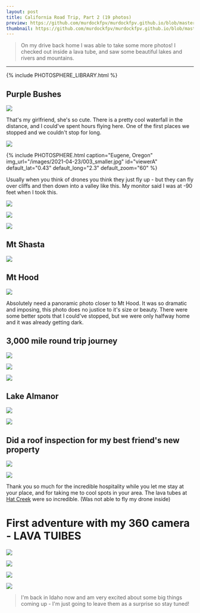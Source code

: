 ```yaml
---
layout: post
title: California Road Trip, Part 2 (19 photos)
preview: https://github.com/murdockfpv/murdockfpv.github.io/blob/master/images/2021-04-23/360_02.jpg?raw=true
thumbnail: https://github.com/murdockfpv/murdockfpv.github.io/blob/master/images/2021-04-23/360_02.jpg?raw=true
---
```


> On my drive back home I was able to take some more photos! I checked out inside a lava tube, and saw some beautiful lakes and rivers and mountains.

___


{% include PHOTOSPHERE_LIBRARY.html %}

## Purple Bushes

![](https://github.com/murdockfpv/murdockfpv.github.io/blob/master/images/2021-04-23/002.jpg?raw=true)

That's my girlfriend, she's so cute. There is a pretty cool waterfall in the distance, and I could've spent hours flying here. One of the first places we stopped and we couldn't stop for long.

![](https://github.com/murdockfpv/murdockfpv.github.io/blob/master/images/2021-04-23/001.jpg?raw=true)

{% include PHOTOSPHERE.html caption="Eugene, Oregon" img_url="/images/2021-04-23/003_smaller.jpg" id="viewerA" default_lat="0.43" default_long="2.3" default_zoom="60" %}

Usually when you think of drones you think they just fly up - but they can fly over cliffs and then down into a valley like this. My monitor said I was at -90 feet when I took this.

![](https://github.com/murdockfpv/murdockfpv.github.io/blob/master/images/2021-04-23/004.jpg?raw=true)

![](https://github.com/murdockfpv/murdockfpv.github.io/blob/master/images/2021-04-23/005.jpg?raw=true)

![](https://github.com/murdockfpv/murdockfpv.github.io/blob/master/images/2021-04-23/006.jpg?raw=true)

## Mt Shasta

![](https://github.com/murdockfpv/murdockfpv.github.io/blob/master/images/2021-04-23/007.jpg?raw=true)

## Mt Hood

![](https://github.com/murdockfpv/murdockfpv.github.io/blob/master/images/2021-04-23/008.jpg?raw=true)

Absolutely need a panoramic photo closer to Mt Hood. It was so dramatic and imposing, this photo does no justice to it's size or beauty. There were some better spots that I could've stopped, but we were only halfway home and it was already getting dark.

## 3,000 mile round trip journey

![](https://github.com/murdockfpv/murdockfpv.github.io/blob/master/images/2021-04-23/009.jpg?raw=true)

![](https://github.com/murdockfpv/murdockfpv.github.io/blob/master/images/2021-04-23/010.jpg?raw=true)

![](https://github.com/murdockfpv/murdockfpv.github.io/blob/master/images/2021-04-23/013.jpg?raw=true)

## Lake Almanor

![](https://github.com/murdockfpv/murdockfpv.github.io/blob/master/images/2021-04-23/014.jpg?raw=true)

![](https://github.com/murdockfpv/murdockfpv.github.io/blob/master/images/2021-04-23/015.jpg?raw=true)

## Did a roof inspection for my best friend's new property

![](https://github.com/murdockfpv/murdockfpv.github.io/blob/master/images/2021-04-23/011.jpg?raw=true)

![](https://github.com/murdockfpv/murdockfpv.github.io/blob/master/images/2021-04-23/012.jpg?raw=true)

Thank you so much for the incredible hospitality while you let me stay at your place, and for taking me to cool spots in your area. The lava tubes at [Hat Creek](https://www.fs.usda.gov/recarea/lassen/recarea/?recid=11435) were so incredible. (Was not able to fly my drone inside)

# First adventure with my 360 camera - LAVA TUIBES

![](https://github.com/murdockfpv/murdockfpv.github.io/blob/master/images/2021-04-23/360_01.jpg?raw=true)

![](https://github.com/murdockfpv/murdockfpv.github.io/blob/master/images/2021-04-23/360_02.jpg?raw=true)

![](https://github.com/murdockfpv/murdockfpv.github.io/blob/master/images/2021-04-23/016.jpg?raw=true)

![](https://github.com/murdockfpv/murdockfpv.github.io/blob/master/images/2021-04-23/017.jpg?raw=true)

> I'm back in Idaho now and am very excited about some big things coming up - I'm just going to leave them as a surprise so stay tuned!
